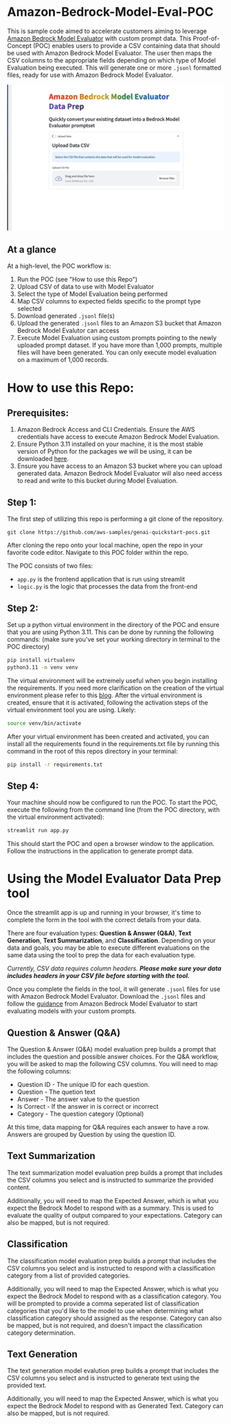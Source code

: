 # Amazon-Bedrock-Model-Eval-POC

This is sample code aimed to accelerate customers aiming to leverage [Amazon Bedrock Model Evaluator](https://docs.aws.amazon.com/bedrock/latest/userguide/model-evaluation.html) with custom prompt data. This Proof-of-Concept (POC) enables users to provide a CSV containing data that should be used with Amazon Bedrock Model Evaluator. The user then maps the CSV columns to the appropriate fields depending on which type of Model Evaluation being executed. This will generate one or more `.jsonl` formatted files, ready for use with Amazon Bedrock Model Evaluator.

![Demo of the Amazon Bedrock Model Eval POC](images/demo.gif)

## At a glance
At a high-level, the POC workflow is:
1. Run the POC (see "How to use this Repo")
1. Upload CSV of data to use with Model Evaluator
1. Select the type of Model Evaluation being performed
1. Map CSV columns to expected fields specific to the prompt type selected
1. Download generated `.jsonl` file(s)
1. Upload the generated `.jsonl` files to an Amazon S3 bucket that Amazon Bedrock Model Evalutor can access
1. Execute Model Evaluation using custom prompts pointing to the newly uploaded prompt dataset. If you have more than 1,000 prompts, multiple files will have been generated. You can only execute model evaluation on a maximum of 1,000 records. 

# How to use this Repo:

## Prerequisites:

1. Amazon Bedrock Access and CLI Credentials. Ensure the AWS credentials have access to execute Amazon Bedrock Model Evaluation. 
2. Ensure Python 3.11 installed on your machine, it is the most stable version of Python for the packages we will be using, it can be downloaded [here](https://www.python.org/downloads/release/python-3911/).
3. Ensure you have access to an Amazon S3 bucket where you can upload generated data. Amazon Bedrock Model Evaluator will also need access to read and write to this bucket during Model Evaluation. 

## Step 1:

The first step of utilizing this repo is performing a git clone of the repository.

```
git clone https://github.com/aws-samples/genai-quickstart-pocs.git
```
After cloning the repo onto your local machine, open the repo in your favorite code editor. Navigate to this POC folder within the repo. 

The POC consists of two files: 
* `app.py` is the frontend application that is run using streamlit
* `logic.py` is the logic that processes the data from the front-end

## Step 2:

Set up a python virtual environment in the directory of the POC and ensure that you are using Python 3.11. This can be done by running the following commands: (make sure you've set your working directory in terminal to the POC directory)

```zsh
pip install virtualenv
python3.11 -m venv venv
```
The virtual environment will be extremely useful when you begin installing the requirements. If you need more clarification on the creation of the virtual environment please refer to this [blog](https://www.freecodecamp.org/news/how-to-setup-virtual-environments-in-python/).
After the virtual environment is created, ensure that it is activated, following the activation steps of the virtual environment tool you are using. Likely:
```zsh
source venv/bin/activate
```

After your virtual environment has been created and activated, you can install all the requirements found in the requirements.txt file by running this command in the root of this repos directory in your terminal:

```zsh
pip install -r requirements.txt
```

## Step 4:
Your machine should now be configured to run the POC. To start the POC, execute the following from the command line (from the POC directory, with the virtual environment activated):

```zsh
streamlit run app.py
```
This should start the POC and open a browser window to the application. Follow the instructions in the application to generate prompt data.

# Using the Model Evaluator Data Prep tool
Once the streamlit app is up and running in your browser, it's time to complete the form in the tool with the correct details from your data. 

There are four evaluation types: **Question & Answer (Q&A)**, **Text Generation**, **Text Summarization**, and **Classification**. Depending on your data and goals, you may be able to execute different evaluations on the same data using the tool to prep the data for each evaluation type. 

*Currently, CSV data requires column headers. **Please make sure your data includes headers in your CSV file before starting with the tool.***

Once you complete the fields in the tool, it will generate `.jsonl` files for use with Amazon Bedrock Model Evaluator. Download the `.jsonl` files and follow the [guidance]((https://docs.aws.amazon.com/bedrock/latest/userguide/model-evaluation.html)) from Amazon Bedrock Model Evaluator to start evaluating models with your custom prompts. 

## Question & Answer (Q&A)
The Question & Answer (Q&A) model evaluation prep builds a prompt that includes the question and possible answer choices. For the Q&A workflow, you will be asked to map the following CSV columns. You will need to map the following columns:
* Question ID - The unique ID for each question. 
* Question - The quetion text
* Answer - The answer value to the question
* Is Correct - If the answer in is correct or incorrect
* Category - The question category (Optional)

At this time, data mapping for Q&A requires each answer to have a row. Answers are grouped by Question by using the question ID. 

## Text Summarization
The text summarization model evaluation prep builds a prompt that includes the CSV columns you select and is instructed to summarize the provided content. 

Additionally, you will need to map the Expected Answer, which is what you expect the Bedrock Model to respond with as a summary. This is used to evaluate the quality of output compared to your expectations. Category can also be mapped, but is not required. 

## Classification
The classification model evaluation prep builds a prompt that includes the CSV columns you select and is instructed to respond with a classification category from a list of provided categories. 

Additionally, you will need to map the Expected Answer, which is what you expect the Bedrock Model to respond with as a classification category. 
You will be prompted to provide a comma seperated list of classification categories that you'd like to the model to use when determining what classification category should assigned as the response. Category can also be mapped, but is not required, and doesn't impact the classification category determination.


## Text Generation
The text generation model evalution prep builds a prompt that includes the CSV columns you select and is instructed to generate text using the provided text.

Additionally, you will need to map the Expected Answer, which is what you expect the Bedrock Model to respond with as Generated Text. Category can also be mapped, but is not required. 